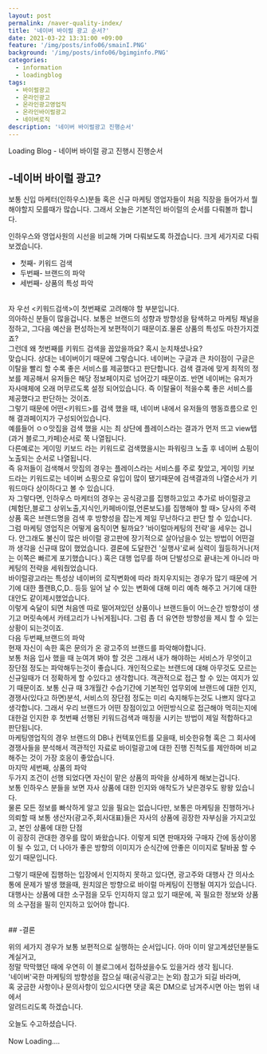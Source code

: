 ```yaml
---
layout: post
permalink: /naver-quality-index/
title: '네이버 바이럴 광고 순서?'
date: 2021-03-22 13:31:00 +09:00
feature: '/img/posts/info06/smainI.PNG'
background: '/img/posts/info06/bgimginfo.PNG'
categories:
  - information
  - loadingblog
tags:
  - 바이럴광고
  - 온라인광고
  - 온라인광고영업직
  - 온라인바이럴광고
  - 네이버로직
description: '네이버 바이럴광고 진행순서'
---
```

Loading Blog - 네이버 바이럴 광고 진행시 진행순서

## -네이버 바이럴 광고?
<p>
보통 신입 마케터(인하우스)분들 혹은 신규 마케팅 영업자들이 처음 직장을 들어가서 뭘 해야할지 모를때가 많습니다. 그래서 오늘은 기본적인 바이럴의 순서를 다뤄볼까 합니다.
</p>
인하우스와 영업사원의 시선을 비교해 가며 다뤄보도록 하겠습니다. 크게 세가지로 다뤄보겠습니다.
<br>
<ul>
<li>첫째- 키워드 검색</li>
<li>두번째- 브랜드의 파악</li>
<li>세번째- 상품의 특성 파악</li>
</ul>
<br>
 자 우선 <키워드검색>이 첫번째로 고려해야 할 부분입니다.<br>
 의아하신 분들이 많을겁니다. 보통은 브랜드의 성향과 방향성을 탐색하고 마케팅 채널을 정하고,
그다음 예산을 편성하는게 보편적이기 때문이죠.물론 상품의 특성도 마찬가지겠죠?
<br>
 그런데 왜 첫번째를 키워드 검색을 꼽았을까요? 혹시 눈치채셨나요?<br>
 맞습니다. 상대는 네이버이기 때문에 그렇습니다.
 네이버는 구글과 큰 차이점이 구글은 이탈을 빨리 할 수록 좋은 서비스를 제공했다고 판단합니다.
 검색 결과에 맞게 최적의 정보를 제공해서 유저들은 해당 정보페이지로 넘어갔기 때문이죠.
 반면 네이버는 유저가 자사매체에 오래 머무르도록 설정 되어있습니다. 즉 이탈율이 적을수록
 좋은 서비스를 제공했다고 판단하는 것이죠.
 <br>
 그렇기 때문에 어떤<키워드>를 검색 했을 때, 네이버 내에서 유저들의 행동흐름으로 인해
결과페이지가 구성되어있습니다.
<br>
 예를들어 ㅇㅇ맛집을 검색 했을 시는 최 상단에 플레이스라는 결과가 먼저 뜨고
view탭(과거 블로그,카페)순서로 쭉 나열됩니다.
<br>
 다른예로는 게이밍 키보드 라는 키워드로 검색했을시는 파워링크 노출 후
네이버 쇼핑이 노출되는 순서로 나열됩니다.
<br>
 즉 유저들이 검색해서 맛집의 경우는 플레이스라는 서비스를 주로 찾았고,
게이밍 키보드라는 키워드로는 네이버 쇼핑으로 유입이 많이 됐기때문에
검색결과의 나열순서가 키워드마다 상이하다고 볼 수 있습니다.
 <br>
자 그렇다면, 인하우스 마케터의 경우는 공식광고를 집행하고있고 추가로
바이럴광고(체험단,블로그 상위노출,지식인,카페바이럴,언론보도)를 집행해야 할 때>
당사의 주력상품 혹은 브랜드명을 검색 후 방향성을 잡는게 제일 무난하다고 판단 할 수 있습니다.
 그럼 마케팅 영업직은 어떻게 움직이면 될까요?
'바이럴마케팅의 전략'을 세우는 겁니다. 안그래도 불신이 많은 바이럴 광고판에
장기적으로 살아남을수 있는 방법이 어떤걸까 생각을 신규때 많이 했었습니다.
결론에 도달한건 '실행사'로써 실력이 월등하거나(저는 이쪽은 빠르게 포기했습니다.)
혹은 대행 업무를 하며 단발성으로 끝내는게 아니라 마케팅의 전략을 세워줬었습니다.
<br>
바이럴광고라는 특성상 네이버의 로직변화에 따라 좌지우지되는 경우가 많기 때문에
거기에 대한 플랜B,C,D.. 등등 일어 날 수 있는 변화에 대해 미리 예측 해주고 거기에 대한
대안도 같이제시했었습니다.
<br>
이렇게 숙달이 되면 처음엔 따로 떨어져있던 상품이나 브랜드들이 어느순간 방향성이 생기고
머릿속에서 카테고리가 나뉘게됩니다. 그럼 좀 더 유연한 방향성을 제시 할 수 있는 상황이 되는것이죠.

<br>
다음 두번째,브랜드의 파악
<br>
 현재 자신이 속한 혹은 문의가 온 광고주의 브랜드를 파악해야합니다.<br>
보통 처음 입사 했을 때 눈여겨 봐야 할 것은 그래서 내가 해야하는 서비스가 무엇이고 장단점
정도는 파악해두는것이 좋습니다.
개인적으로는 브랜드에 대해 아무것도 모르는 신규일때가 더 정확하게 할 수있다고 생각합니다.
 객관적으로 접근 할 수 있는 여지가 있기 때문이죠.
보통 신규 때 3개월간 수습기간에 기본적인 업무외에 브랜드에 대한 인지,경쟁사(있다고 하면)분석,
 서비스의 장단점 정도는 미리 숙지해두는것도 나쁘지 않다고 생각합니다.
그래서 우리 브랜드가 어떤 장점이있고 어떤방식으로 접근해야 먹히는지에 대한걸 인지한 후
첫번째 선행된 키워드검색과 매칭을 시키는 방법이 제일 적합하다고 판단됩니다.
<br>
마케팅영업직의 경우 브랜드의 DB나 컨텍포인트를 모을때, 비슷한유형 혹은 그 회사에 경쟁사들을
분석해서 객관적인 자료로 바이럴광고에 대한 진행 진척도를 제안하며 비교해주는 것이
가장 호응이 좋았습니다.
<br>
마지막 세번째, 상품의 파악
<br>
 두가지 조건이 선행 되었다면 자신이 맡은 상품의 파악을 상세하게 해보는겁니다.<br>
보통 인하우스 분들을 보면 자사 상품에 대한 인지와 애착도가 낮은경우도 왕왕 있습니다.<br>
물론 모든 정보를 빠삭하게 알고 있을 필요는 없습니다만, 보통은 마케팅을 진행하거나 의뢰할 때
보통 생산자(광고주,회사대표)들은 자사의 상품에 굉장한 자부심을 가지고있고,
본인 상품에 대한 단점<br>이 굉장히 관대한 경우를 많이 봐왔습니다.
이렇게 되면 판매자와 구매자 간에 동상이몽이 될 수 있고, 더 나아가 좋은 방향의 이미지가
순식간에 안좋은 이미지로 탈바꿈 할 수 있기 때문입니다.
<br>

그렇기 때문에 집행하는 입장에서 인지하지 못하고 있다면, 광고주와 대행사 간 의사소통에
문제가 발생 했을때, 원치않은 방향으로 바이럴 마케팅이 진행될 여지가 있습니다.
대행사는 상품에 대한 소구점을 모두 인지하지 않고 있기 때문에, 꼭 필요한 정보와 상품의
소구점을 필히 인지하고 있어야 합니다.

<br>
## -결론
<br>
<p>
위의 세가지 경우가 보통 보편적으로 실행하는 순서입니다. 아마 이미 알고계셨던분들도 계실거고,<br>
정말 막막했던 때에 우연히 이 블로그에서 접하셨을수도 있을거라 생각 됩니다. <br>
'네이버'국한 마케팅의 방향성을 잡으실 때(공식광고는 논외) 참고가 되길 바라며, <br>
혹 궁금한 사항이나 문의사항이 있으시다면 댓글 혹은 DM으로 남겨주시면 아는 범위 내에서<br>
알려드리도록 하겠습니다.<br>

</p>
오늘도 수고하셨습니다.<br>
<br>
Now Loading....
